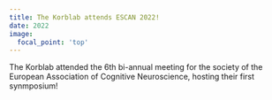 ```yaml
---
title: The Korblab attends ESCAN 2022!
date: 2022
image:
  focal_point: 'top'
---
```


The Korblab attended the 6th bi-annual meeting for the society of the European Association of Cognitive Neuroscience, hosting their first synmposium!

<!--more-->
